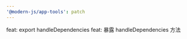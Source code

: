 ```yaml
---
'@modern-js/app-tools': patch
---
```


feat: export handleDependencies
feat: 暴露 handleDependencies 方法
